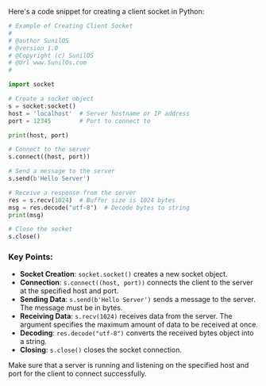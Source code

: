 Here's a code snippet for creating a client socket in Python:

```python
# Example of Creating Client Socket
#
# @author SunilOS  
# @version 1.0
# @Copyright (c) SunilOS  
# @Url www.SunilOs.com
#

import socket              

# Create a socket object
s = socket.socket()  
host = 'localhost'  # Server hostname or IP address
port = 12345        # Port to connect to

print(host, port)

# Connect to the server
s.connect((host, port))

# Send a message to the server
s.send(b'Hello Server')

# Receive a response from the server
res = s.recv(1024)  # Buffer size is 1024 bytes
msg = res.decode("utf-8")  # Decode bytes to string
print(msg)

# Close the socket
s.close()
```

### Key Points:
- **Socket Creation**: `socket.socket()` creates a new socket object.
- **Connection**: `s.connect((host, port))` connects the client to the server at the specified host and port.
- **Sending Data**: `s.send(b'Hello Server')` sends a message to the server. The message must be in bytes.
- **Receiving Data**: `s.recv(1024)` receives data from the server. The argument specifies the maximum amount of data to be received at once.
- **Decoding**: `res.decode("utf-8")` converts the received bytes object into a string.
- **Closing**: `s.close()` closes the socket connection.

Make sure that a server is running and listening on the specified host and port for the client to connect successfully.